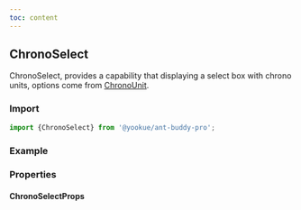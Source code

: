 ```yaml
---
toc: content
---
```


## ChronoSelect

ChronoSelect, provides a capability that displaying a select box with chrono units, options come from [ChronoUnit](https://docs.oracle.com/javase/8/docs/api/java/time/temporal/ChronoUnit.html).

### Import

```jsx | pure
import {ChronoSelect} from '@yookue/ant-buddy-pro';
```

### Example

<code src="./demo.en-US.tsx"></code>

### Properties

#### ChronoSelectProps

<API src="@/form/ChronoSelect/index.tsx" hideTitle></API>

